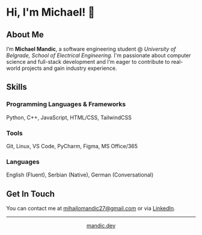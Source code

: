 # Hi, I'm Michael! 👋

## About Me

I’m **Michael Mandic**, a software engineering student @ *University of Belgrade, School of Electrical Engineering.*
I'm passionate about computer science and full-stack development and I’m eager to contribute to real-world projects and gain industry experience.

## Skills

### Programming Languages & Frameworks

Python, C++, JavaScript, HTML/CSS, TailwindCSS

### Tools

Git, Linux, VS Code, PyCharm, Figma, MS Office/365

### Languages

English (Fluent), Serbian (Native), German (Conversational)

## Get In Touch

You can contact me at [mihajlomandic27@gmail.com](mailto:mihajlomandic27@gmail.com) or via [LinkedIn](https://www.linkedin.com/in/michael-mandic).
***
<p align="center"><a target="_blank" href="https://mandic.dev">mandic.dev</a></p>
